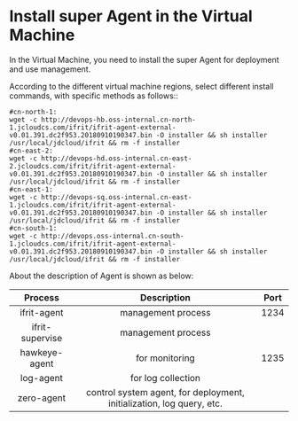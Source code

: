 # Install super Agent in the Virtual Machine

In the Virtual Machine, you need to install the super Agent for deployment and use management.

According to the different virtual machine regions, select different install commands, with specific methods as follows::

```
#cn-north-1:    
wget -c http://devops-hb.oss-internal.cn-north-1.jcloudcs.com/ifrit/ifrit-agent-external-v0.01.391.dc2f953.20180910190347.bin -O installer && sh installer /usr/local/jdcloud/ifrit && rm -f installer
#cn-east-2:
wget -c http://devops-hd.oss-internal.cn-east-2.jcloudcs.com/ifrit/ifrit-agent-external-v0.01.391.dc2f953.20180910190347.bin -O installer && sh installer /usr/local/jdcloud/ifrit && rm -f installer
#cn-east-1:
wget -c http://devops-sq.oss-internal.cn-east-1.jcloudcs.com/ifrit/ifrit-agent-external-v0.01.391.dc2f953.20180910190347.bin -O installer && sh installer /usr/local/jdcloud/ifrit && rm -f installer
#cn-south-1:
wget -c http://devops.oss-internal.cn-south-1.jcloudcs.com/ifrit/ifrit-agent-external-v0.01.391.dc2f953.20180910190347.bin -O installer && sh installer /usr/local/jdcloud/ifrit && rm -f installer
```

About the description of Agent is shown as below:

| Process      |   Description  | Port  |
| :--------: | :--------:| :--: |
| ifrit-agent  | management process |  1234 |
| ifrit-supervise  | management process |  |
| hawkeye-agent  | for monitoring |  1235 |
| log-agent  | for log collection |   |
| zero-agent  | control system agent, for deployment, initialization, log query, etc. |   |
